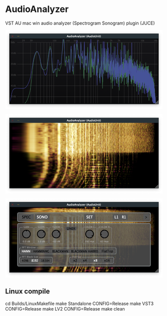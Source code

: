 # AudioAnalyzer
VST AU mac win audio analyzer (Spectrogram Sonogram) plugin (JUCE)


![screenshot1](spectrogram.png  "Spectrogram")


![screenshot2](sonogram.png  "Sonogram")


![screenshot3](options.png  "Options")



## Linux compile

cd Builds/LinuxMakefile
make Standalone CONFIG=Release
make VST3 CONFIG=Release
make LV2 CONFIG=Release
make clean